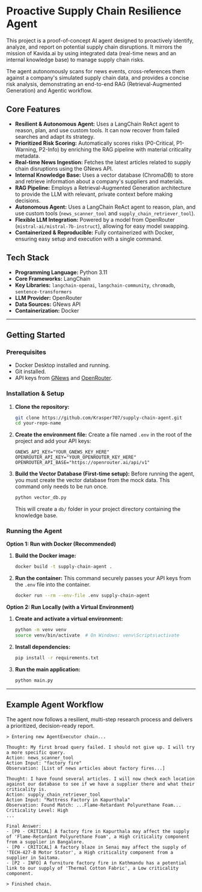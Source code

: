 # Proactive Supply Chain Resilience Agent

This project is a proof-of-concept AI agent designed to proactively identify, analyze, and report on potential supply chain disruptions. It mirrors the mission of Kavida.ai by using integrated data (real-time news and an internal knowledge base) to manage supply chain risks.

The agent autonomously scans for news events, cross-references them against a company's simulated supply chain data, and provides a concise risk analysis, demonstrating an end-to-end RAG (Retrieval-Augmented Generation) and Agentic workflow.

## Core Features

- **Resilient & Autonomous Agent:** Uses a LangChain ReAct agent to reason, plan, and use custom tools. It can now recover from failed searches and adapt its strategy.
- **Prioritized Risk Scoring:** Automatically scores risks (P0-Critical, P1-Warning, P2-Info) by enriching the RAG pipeline with material criticality metadata.
- **Real-time News Ingestion:** Fetches the latest articles related to supply chain disruptions using the GNews API.
- **Internal Knowledge Base:** Uses a vector database (ChromaDB) to store and retrieve information about a company's suppliers and materials.
- **RAG Pipeline:** Employs a Retrieval-Augmented Generation architecture to provide the LLM with relevant, private context before making decisions.
- **Autonomous Agent:** Uses a LangChain ReAct agent to reason, plan, and use custom tools (`news_scanner_tool` and `supply_chain_retriever_tool`).
- **Flexible LLM Integration:** Powered by a model from OpenRouter (`mistral-ai/mistral-7b-instruct`), allowing for easy model swapping.
- **Containerized & Reproducible:** Fully containerized with Docker, ensuring easy setup and execution with a single command.

## Tech Stack

- **Programming Language:** Python 3.11
- **Core Frameworks:** LangChain
- **Key Libraries:** `langchain-openai`, `langchain-community`, `chromadb`, `sentence-transformers`
- **LLM Provider:** OpenRouter
- **Data Sources:** GNews API
- **Containerization:** Docker

---

## Getting Started

### Prerequisites

- Docker Desktop installed and running.
- Git installed.
- API keys from [GNews](https://gnews.io/) and [OpenRouter](https://openrouter.ai/).

### Installation & Setup

1.  **Clone the repository:**

    ```bash
    git clone https://github.com/Krasper707/supply-chain-agent.git
    cd your-repo-name
    ```

2.  **Create the environment file:**
    Create a file named `.env` in the root of the project and add your API keys:

    ```
    GNEWS_API_KEY="YOUR_GNEWS_KEY_HERE"
    OPENROUTER_API_KEY="YOUR_OPENROUTER_KEY_HERE"
    OPENROUTER_API_BASE="https://openrouter.ai/api/v1"
    ```

3.  **Build the Vector Database (First-time setup):**
    Before running the agent, you must create the vector database from the mock data. This command only needs to be run once.
    ```bash
    python vector_db.py
    ```
    This will create a `db/` folder in your project directory containing the knowledge base.

### Running the Agent

**Option 1: Run with Docker (Recommended)**

1.  **Build the Docker image:**

    ```bash
    docker build -t supply-chain-agent .
    ```

2.  **Run the container:**
    This command securely passes your API keys from the `.env` file into the container.
    ```bash
    docker run --rm --env-file .env supply-chain-agent
    ```

**Option 2: Run Locally (with a Virtual Environment)**

1.  **Create and activate a virtual environment:**

    ```bash
    python -m venv venv
    source venv/bin/activate  # On Windows: venv\Scripts\activate
    ```

2.  **Install dependencies:**

    ```bash
    pip install -r requirements.txt
    ```

3.  **Run the main application:**
    ```bash
    python main.py
    ```

---

## Example Agent Workflow

The agent now follows a resilient, multi-step research process and delivers a prioritized, decision-ready report.

```
> Entering new AgentExecutor chain...

Thought: My first broad query failed. I should not give up. I will try a more specific query.
Action: news_scanner_tool
Action Input: "factory fire"
Observation: [List of news articles about factory fires...]

Thought: I have found several articles. I will now check each location against our database to see if we have a supplier there and what their criticality is.
Action: supply_chain_retriever_tool
Action Input: "Mattress Factory in Kapurthala"
Observation: Found Match: ...Flame-Retardant Polyurethane Foam... Criticality Level: High
...

Final Answer:
- [P0 - CRITICAL] A factory fire in Kapurthala may affect the supply of 'Flame-Retardant Polyurethane Foam', a High criticality component from a supplier in Bangalore.
- [P0 - CRITICAL] A factory blaze in Senai may affect the supply of 'TECH-427-B Motor Stator', a High criticality component from a supplier in Saitama.
- [P2 - INFO] A furniture factory fire in Kathmandu has a potential link to our supply of 'Thermal Cotton Fabric', a Low criticality component.

> Finished chain.
```
